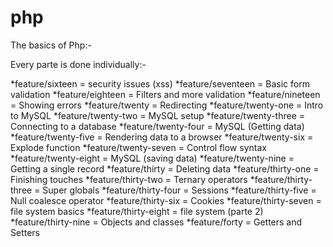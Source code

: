 # php
The basics of Php:-

Every parte is done individually:-

*feature/sixteen = security issues (xss)
*feature/seventeen = Basic form validation
*feature/eighteen = Filters and more validation
*feature/nineteen = Showing errors
*feature/twenty = Redirecting
*feature/twenty-one = Intro to MySQL
*feature/twenty-two = MySQL setup
*feature/twenty-three = Connecting to a database
*feature/twenty-four = MySQL (Getting data)
*feature/twenty-five = Rendering data to a browser
*feature/twenty-six = Explode function
*feature/twenty-seven = Control flow syntax
*feature/twenty-eight = MySQL (saving data)
*feature/twenty-nine = Getting a single record
*feature/thirty = Deleting data
*feature/thirty-one = Finishing touches
*feature/thirty-two = Ternary operators
*feature/thirty-three = Super globals
*feature/thirty-four = Sessions
*feature/thirty-five = Null coalesce operator
*feature/thirty-six = Cookies
*feature/thirty-seven = file system basics
*feature/thirty-eight = file system (parte 2)
*feature/thirty-nine = Objects and classes
*feature/forty = Getters and Setters